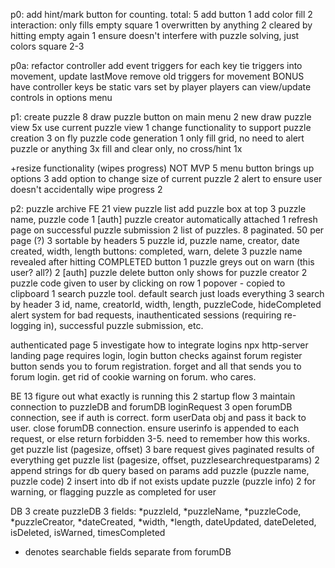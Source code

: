 p0: add hint/mark button for counting. total: 5
 add button 1
 add color fill 2
  interaction: only fills empty square 1
  overwritten by anything 2
  cleared by hitting empty again 1
 ensure doesn't interfere with puzzle solving, just colors square 2-3

p0a: refactor controller
 add event triggers for each key
  tie triggers into movement, update lastMove
  remove old triggers for movement
 BONUS have controller keys be static vars set by player
  players can view/update controls in options menu

p1: create puzzle 8
 draw puzzle button on main menu 2
 new draw puzzle view 5x
  use current puzzle view 1
  change functionality to support puzzle creation 3
   on fly puzzle code generation 1
   only fill grid, no need to alert puzzle or anything 3x
   fill and clear only, no cross/hint 1x
   
   +resize functionality (wipes progress) NOT MVP 5
    menu button brings up options 3
    add option to change size of current puzzle 2
     alert to ensure user doesn't accidentally wipe progress 2

p2: puzzle archive
FE 21
 view puzzle list
  add puzzle box at top 3
   puzzle name, puzzle code 1
   [auth] puzzle creator automatically attached 1
   refresh page on successful puzzle submission 2
  list of puzzles. 8
   paginated. 50 per page (?) 3
   sortable by headers 5
    puzzle id, puzzle name, creator, date created, width, length
    buttons: completed, warn, delete 3
     puzzle name revealed after hitting COMPLETED button 1
     puzzle greys out on warn (this user? all?) 2
     [auth] puzzle delete button only shows for puzzle creator 2
    puzzle code given to user by clicking on row 1
     popover - copied to clipboard 1
  search puzzle tool. default search just loads everything 3
   search by header 3
    id, name, creatorId, width, length, puzzleCode, hideCompleted
  alert system for bad requests, inauthenticated sessions (requiring re-logging in), successful puzzle submission, etc.

 authenticated page 5
  investigate how to integrate logins
   npx http-server
    landing page requires login, login button checks against forum
    register button sends you to forum registration. forget and all that sends you to forum login.
    get rid of cookie warning on forum. who cares.

BE 13
 figure out what exactly is running this 2
 startup flow 3
  maintain connection to puzzleDB and forumDB
 loginRequest 3
  open forumDB connection, see if auth is correct. form userData obj and pass it back to user. close forumDB connection.
 ensure userinfo is appended to each request, or else return forbidden 3-5. need to remember how this works.
 get puzzle list (pagesize, offset) 3
  bare request gives paginated results of everything
  get puzzle list (pagesize, offset, puzzlesearchrequestparams) 2
   append strings for db query based on params
 add puzzle (puzzle name, puzzle code) 2
  insert into db if not exists
 update puzzle (puzzle info) 2
  for warning, or flagging puzzle as completed for user

DB 3
 create puzzleDB 3
  fields: *puzzleId, *puzzleName, *puzzleCode, *puzzleCreator, *dateCreated, *width, *length, dateUpdated, dateDeleted, isDeleted, isWarned, timesCompleted
  * denotes searchable fields
 separate from forumDB

